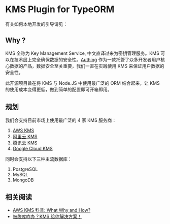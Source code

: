 # KMS Plugin for TypeORM

有关如何本地开发的引导请见：[](./Developement.md)

## Why ?

KMS 全称为 Key Management Service, 中文直译过来为密钥管理服务。KMS 可以在技术层上完全确保数据的安全性。[Authing](https://authing.cn) 作为一款托管了众多开发者用户核心数据的产品，数据安全至关重要，我们一直在实践使用 KMS 来保证用户数据的安全性。

此开源项目旨在将 KMS 与 Node.JS 中使用最广泛的 ORM 结合起来，让 KMS 的使用成本变得更低，做到简单的配置即可开箱即用。

## 规划

我们会支持目前市场上使用最广泛的 4 家 KMS 服务商：

1. [AWS KMS](https://aws.amazon.com/kms/)
2. [阿里云 KMS](https://www.aliyun.com/product/kms)
3. [腾讯云 KMS](https://cloud.tencent.com/product/kms)
4. [Google Cloud KMS](https://cloud.google.com/kms)

同时会支持以下三种主流数据库：

1. PostgreSQL
2. MySQL
3. MongoDB

## 相关阅读 
- [AWS KMS 科普: What Why and How?](https://mp.weixin.qq.com/s/71MDGwJXXBQRJ5kzCGnoTQ)
- [被脱库咋办？KMS 给你解决方案！](https://mp.weixin.qq.com/s/-N1zScH47U7LQE8F95Ad1w)

